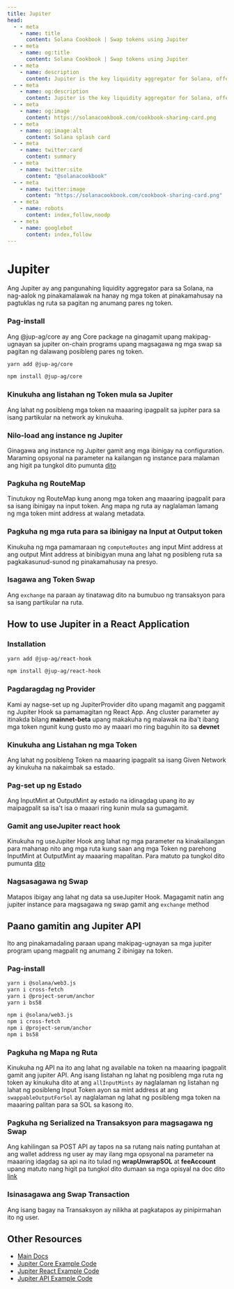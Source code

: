 ```yaml
---
title: Jupiter
head:
  - - meta
    - name: title
      content: Solana Cookbook | Swap tokens using Jupiter
  - - meta
    - name: og:title
      content: Solana Cookbook | Swap tokens using Jupiter
  - - meta
    - name: description
      content: Jupiter is the key liquidity aggregator for Solana, offering the widest range of tokens and best route discovery between any token pair.
  - - meta
    - name: og:description
      content: Jupiter is the key liquidity aggregator for Solana, offering the widest range of tokens and best route discovery between any token pair.
  - - meta
    - name: og:image
      content: https://solanacookbook.com/cookbook-sharing-card.png
  - - meta
    - name: og:image:alt
      content: Solana splash card
  - - meta
    - name: twitter:card
      content: summary
  - - meta
    - name: twitter:site
      content: "@solanacookbook"
  - - meta
    - name: twitter:image
      content: "https://solanacookbook.com/cookbook-sharing-card.png"
  - - meta
    - name: robots
      content: index,follow,noodp
  - - meta
    - name: googlebot
      content: index,follow
---
```


# Jupiter

Ang Jupiter ay ang pangunahing liquidity aggregator para sa Solana, na nag-aalok ng pinakamalawak na hanay ng mga token at pinakamahusay na pagtuklas ng ruta sa pagitan ng anumang pares ng token.

### Pag-install

Ang @jup-ag/core ay ang Core package na ginagamit upang makipag-ugnayan sa jupiter on-chain programs upang magsagawa ng mga swap sa pagitan ng dalawang posibleng pares ng token.

<CodeGroup>
  <CodeGroupItem title="YARN" active>

```bash
yarn add @jup-ag/core
```

  </CodeGroupItem>

  <CodeGroupItem title="NPM">

```bash
npm install @jup-ag/core
```

  </CodeGroupItem>
</CodeGroup>

### Kinukuha ang listahan ng Token mula sa Jupiter

Ang lahat ng posibleng mga token na maaaring ipagpalit sa jupiter para sa isang partikular na network ay kinukuha.

<SolanaCodeGroup>
  <SolanaCodeGroupItem title="TS" active>

  <template v-slot:default>

@[code](@/code/jupiter/token-list/main.en.ts)

  </template>

  <template v-slot:preview>

@[code](@/code/jupiter/token-list/main.preview.en.ts)

  </template>

  </SolanaCodeGroupItem>

</SolanaCodeGroup>

### Nilo-load ang instance ng Jupiter

Ginagawa ang instance ng Jupiter gamit ang mga ibinigay na configuration. Maraming opsyonal na parameter na kailangan ng instance para malaman ang higit pa tungkol dito pumunta [dito](https://docs.jup.ag/jupiter-core/full-guide)

<SolanaCodeGroup>
  <SolanaCodeGroupItem title="TS" active>

  <template v-slot:default>

@[code](@/code/jupiter/loading-instance/main.en.ts)

  </template>

  <template v-slot:preview>

@[code](@/code/jupiter/loading-instance/main.preview.en.ts)

  </template>

  </SolanaCodeGroupItem>

</SolanaCodeGroup>

### Pagkuha ng RouteMap

Tinutukoy ng RouteMap kung anong mga token ang maaaring ipagpalit para sa isang ibinigay na input token. Ang mapa ng ruta ay naglalaman lamang ng mga token mint address at walang metadata.

<SolanaCodeGroup>
  <SolanaCodeGroupItem title="TS" active>

  <template v-slot:default>

@[code](@/code/jupiter/route-map/main.en.ts)

  </template>

  <template v-slot:preview>

@[code](@/code/jupiter/route-map/main.preview.en.ts)

  </template>

  </SolanaCodeGroupItem>

</SolanaCodeGroup>

### Pagkuha ng mga ruta para sa ibinigay na Input at Output token
Kinukuha ng mga pamamaraan ng `computeRoutes` ang input Mint address at ang output Mint address at binibigyan muna ang lahat ng posibleng ruta sa pagkakasunud-sunod ng pinakamahusay na presyo.

<SolanaCodeGroup>
  <SolanaCodeGroupItem title="TS" active>

  <template v-slot:default>

@[code](@/code/jupiter/routes/main.en.ts)

  </template>

  <template v-slot:preview>

@[code](@/code/jupiter/routes/main.preview.en.ts)

  </template>

  </SolanaCodeGroupItem>

</SolanaCodeGroup>

### Isagawa ang Token Swap
Ang `exchange` na paraan ay tinatawag dito na bumubuo ng transaksyon para sa isang partikular na ruta.

<SolanaCodeGroup>
  <SolanaCodeGroupItem title="TS" active>

  <template v-slot:default>

@[code](@/code/jupiter/swap/main.en.ts)

  </template>

  <template v-slot:preview>

@[code](@/code/jupiter/swap/main.preview.en.ts)

  </template>

  </SolanaCodeGroupItem>

</SolanaCodeGroup>

## How to use Jupiter in a React Application

### Installation

<CodeGroup>
  <CodeGroupItem title="YARN" active>

```bash
yarn add @jup-ag/react-hook
```

  </CodeGroupItem>

  <CodeGroupItem title="NPM">

```bash
npm install @jup-ag/react-hook
```

  </CodeGroupItem>
</CodeGroup>

### Pagdaragdag ng Provider

Kami ay nagse-set up ng JupiterProvider dito upang magamit ang paggamit ng Jupiter Hook sa pamamagitan ng React App. Ang cluster parameter ay itinakda bilang **mainnet-beta** upang makakuha ng malawak na iba't ibang mga token ngunit kung gusto mo ay maaari mo ring baguhin ito sa **devnet**

<SolanaCodeGroup>
  <SolanaCodeGroupItem title="TS" active>

  <template v-slot:default>

@[code](@/code/jupiter/providerSetup/main.en.ts)

  </template>

  <template v-slot:preview>

@[code](@/code/jupiter/providerSetup/main.preview.en.ts)

  </template>

  </SolanaCodeGroupItem>

</SolanaCodeGroup>

### Kinukuha ang Listahan ng mga Token

Ang lahat ng posibleng Token na maaaring ipagpalit sa isang Given Network ay kinukuha na nakaimbak sa estado.

<SolanaCodeGroup>
  <SolanaCodeGroupItem title="TS" active>

  <template v-slot:default>

@[code](@/code/jupiter/react-token-list/main.en.ts)

  </template>

  <template v-slot:preview>

@[code](@/code/jupiter/react-token-list/main.preview.en.ts)

  </template>

  </SolanaCodeGroupItem>

</SolanaCodeGroup>

### Pag-set up ng Estado

Ang InputMint at OutputMint ay estado na idinagdag upang ito ay maipagpalit sa isa't isa o maaari ring kunin mula sa gumagamit.

<SolanaCodeGroup>
  <SolanaCodeGroupItem title="TS" active>

  <template v-slot:default>

@[code](@/code/jupiter/inputSetup/main.en.ts)

  </template>

  <template v-slot:preview>

@[code](@/code/jupiter/inputSetup/main.preview.en.ts)

  </template>

  </SolanaCodeGroupItem>

</SolanaCodeGroup>

### Gamit ang useJupiter react hook

Kinukuha ng useJupiter Hook ang lahat ng mga parameter na kinakailangan para mahanap nito ang mga ruta kung saan ang mga Token ng parehong InputMint at OutputMint ay maaaring mapalitan. Para matuto pa tungkol dito pumunta [dito](https://docs.jup.ag/jupiter-react/using-the-react-hook)

<SolanaCodeGroup>
  <SolanaCodeGroupItem title="TS" active>

  <template v-slot:default>

@[code](@/code/jupiter/useJupiter/main.en.ts)

  </template>

  <template v-slot:preview>

@[code](@/code/jupiter/useJupiter/main.preview.en.ts)

  </template>

  </SolanaCodeGroupItem>

</SolanaCodeGroup>

### Nagsasagawa ng Swap

Matapos ibigay ang lahat ng data sa useJupiter Hook. Magagamit natin ang jupiter instance para magsagawa ng swap gamit ang `exchange` method

<SolanaCodeGroup>
  <SolanaCodeGroupItem title="TS" active>

  <template v-slot:default>

@[code](@/code/jupiter/reactSwap/main.en.ts)

  </template>

  <template v-slot:preview>

@[code](@/code/jupiter/reactSwap/main.preview.en.ts)

  </template>

  </SolanaCodeGroupItem>

</SolanaCodeGroup>

## Paano gamitin ang Jupiter API

Ito ang pinakamadaling paraan upang makipag-ugnayan sa mga jupiter program upang magpalit ng anumang 2 ibinigay na token.

### Pag-install

<CodeGroup>
  <CodeGroupItem title="YARN" active>

```bash
yarn i @solana/web3.js
yarn i cross-fetch
yarn i @project-serum/anchor
yarn i bs58
```

  </CodeGroupItem>

  <CodeGroupItem title="NPM">

```bash
npm i @solana/web3.js
npm i cross-fetch
npm i @project-serum/anchor
npm i bs58
```

  </CodeGroupItem>
</CodeGroup>

### Pagkuha ng Mapa ng Ruta

Kinukuha ng API na ito ang lahat ng available na token na maaaring ipagpalit gamit ang jupiter API. Ang isang listahan ng lahat ng posibleng mga ruta ng token ay kinukuha dito at ang `allInputMints` ay naglalaman ng listahan ng lahat ng posibleng Input Token ayon sa mint address at ang `swappableOutputForSol` ay naglalaman ng lahat ng posibleng mga token na maaaring palitan para sa SOL sa kasong ito.

<SolanaCodeGroup>
  <SolanaCodeGroupItem title="TS" active>

  <template v-slot:default>

@[code](@/code/jupiter/retriveapi/main.en.ts)

  </template>

  <template v-slot:preview>

@[code](@/code/jupiter/retriveapi/main.preview.en.ts)

  </template>

  </SolanaCodeGroupItem>

</SolanaCodeGroup>

### Pagkuha ng Serialized na Transaksyon para magsagawa ng Swap
Ang kahilingan sa POST API ay tapos na sa rutang nais nating puntahan at ang wallet address ng user ay may ilang mga opsyonal na parameter na maaaring idagdag sa api na ito tulad ng **wrapUnwrapSOL** at **feeAccount** upang matuto nang higit pa tungkol dito dumaan sa mga opisyal na doc dito [link](https://docs.jup.ag/jupiter-api/swap-api-for-solana)

<SolanaCodeGroup>
  <SolanaCodeGroupItem title="TS" active>

  <template v-slot:default>

@[code](@/code/jupiter/getTxapi/main.en.ts)

  </template>

  <template v-slot:preview>

@[code](@/code/jupiter/getTxapi/main.preview.en.ts)

  </template>

  </SolanaCodeGroupItem>

</SolanaCodeGroup>

### Isinasagawa ang Swap Transaction
Ang isang bagay na Transaksyon ay nilikha at pagkatapos ay pinipirmahan ito ng user.

<SolanaCodeGroup>
  <SolanaCodeGroupItem title="TS" active>

  <template v-slot:default>

@[code](@/code/jupiter/executeapi/main.en.ts)

  </template>

  <template v-slot:preview>

@[code](@/code/jupiter/executeapi/main.preview.en.ts)

  </template>

  </SolanaCodeGroupItem>

</SolanaCodeGroup>

## Other Resources

- [Main Docs](https://docs.jup.ag/)
- [Jupiter Core Example Code](https://github.com/jup-ag/jupiter-core-example)
- [Jupiter React Example Code](https://github.com/jup-ag/jupiter-api-nextjs-example)
- [Jupiter API Example Code](https://github.com/jup-ag/api-arbs-example)

